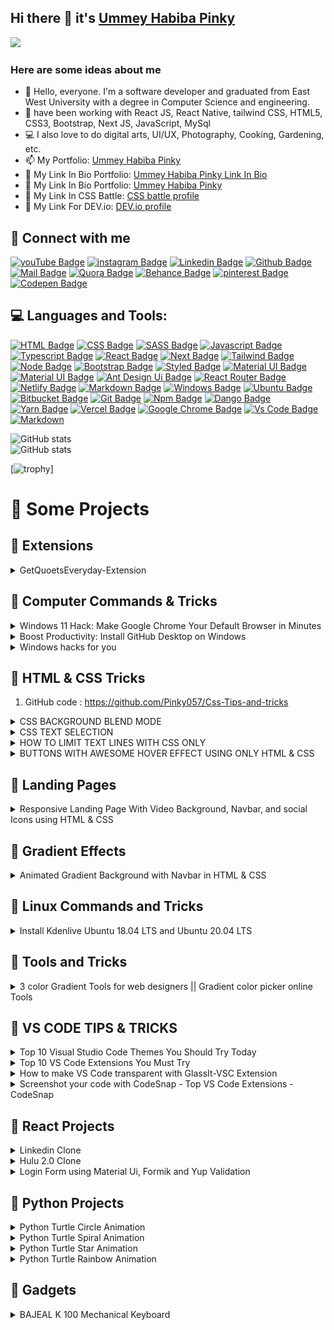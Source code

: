 ## Hi there 👋 it's [Ummey Habiba Pinky](https://portfilio-ishratpinky.vercel.app/)

<img src="https://c4.wallpaperflare.com/wallpaper/613/22/414/anime-girls-anime-gloomy-computer-wallpaper-preview.jpg" >

### Here are some ideas about me

- 🏫 Hello, everyone. I'm a software developer and graduated from East West University with a degree in Computer Science and engineering.
- 🌱 have been working with React JS, React Native, tailwind CSS, HTML5, CSS3, Bootstrap, Next JS, JavaScript, MySql
- 💻 I also love to do digital arts, UI/UX, Photography, Cooking, Gardening, etc.
- 📫 My Portfolio: [Ummey Habiba Pinky](https://portfilio-ishratpinky.vercel.app/)
- 📲 My Link In Bio Portfolio: [Ummey Habiba Pinky Link In Bio](https://withkoji.com/@ishratpinky)
- 📲 My Link In Bio Portfolio: [Ummey Habiba Pinky](https://www.liinks.co/ishratpinky)
- 📲 My Link In CSS Battle: [CSS battle profile](https://cssbattle.dev/player/ishratpinky)
- 📲 My Link For DEV.io: [DEV.io profile](https://dev.to/pinky057)



## 🚀 Connect with me
[![youTube Badge](https://img.shields.io/badge/YouTube-FF0000?style=for-the-badge&logo=youtube&logoColor=white)](https://www.youtube.com/channel/UC6K4SX8PCmBKrj6-G4PRLYQ)
[![instagram Badge](https://img.shields.io/badge/Instagram-E4405F?style=for-the-badge&logo=instagram&logoColor=white)](https://www.instagram.com/ishrat.designs/)
[![Linkedin Badge](https://img.shields.io/badge/LinkedIn-0077B5?style=for-the-badge&logo=linkedin&logoColor=white)](https://www.linkedin.com/in/ishrat-pinky-jahan/)
[![Github Badge](https://img.shields.io/badge/GitHub-100000?style=for-the-badge&logo=github&logoColor=white)](https://github.com/Pinky057)
[![Mail Badge](https://img.shields.io/badge/Gmail-D14836?style=for-the-badge&logo=gmail&logoColor=white)](mailto:ishratjahanpinky2@gmail.com)
[![Quora Badge](https://img.shields.io/badge/Quora-%23B92B27.svg?&style=for-the-badge&logo=Quora&logoColor=white)](https://www.quora.com/profile/Ishrat-Jahan-Pinky)
[![Behance Badge](https://img.shields.io/badge/Behance-0054F7?style=for-the-badge&logo=behance&logoColor=white)](https://www.behance.net/ishratjahapinky)
[![pinterest Badge](https://img.shields.io/badge/Pinterest-%23E60023.svg?&style=for-the-badge&logo=Pinterest&logoColor=white)](https://www.pinterest.com/ishratjahanp/_saved/)
[![Codepen Badge](https://img.shields.io/badge/Codepen-000000?style=for-the-badge&logo=codepen&logoColor=white)](https://codepen.io/Ishrat_Pinky)




## 💻 Languages and Tools:



[![HTML Badge](https://img.shields.io/badge/HTML5-E34F26?style=for-the-badge&logo=html5&logoColor=white)]()
[![CSS Badge](https://img.shields.io/badge/CSS3-1572B6?style=for-the-badge&logo=css3&logoColor=white)]()
[![SASS Badge](https://img.shields.io/badge/Sass-CC6699?style=for-the-badge&logo=sass&logoColor=white)]()
[![Javascript Badge](https://img.shields.io/badge/JavaScript-F7DF1E?style=for-the-badge&logo=javascript&logoColor=black)]()
[![Typescript Badge](https://img.shields.io/badge/typeScript-0078D6?style=for-the-badge&logo=typeScript&logoColor=white)]()
[![React Badge](https://img.shields.io/badge/React-20232A?style=for-the-badge&logo=react&logoColor=61DAFB)]()
[![Next Badge](https://img.shields.io/badge/NextJS-000?style=for-the-badge&logo=nextjs&logoColor=61DAFB)]()
[![Tailwind Badge](https://img.shields.io/badge/Tailwind_CSS-38B2AC?style=for-the-badge&logo=tailwind-css&logoColor=white)]()
[![Node Badge](https://img.shields.io/badge/Node.js-43853D?style=for-the-badge&logo=node.js&logoColor=white)]()
[![Bootstrap Badge](https://img.shields.io/badge/Bootstrap-563D7C?style=for-the-badge&logo=bootstrap&logoColor=white)]()
[![Styled Badge](https://img.shields.io/badge/styled--components-DB7093?style=for-the-badge&logo=styled-components&logoColor=white)]()
[![Material UI Badge](https://img.shields.io/badge/Material--UI-0081CB?style=for-the-badge&logo=material-ui&logoColor=white)]()
[![Material UI Badge](https://img.shields.io/badge/Material--UI-0081CB?style=for-the-badge&logo=material-ui&logoColor=white)]()
[![Ant Design Ui Badge](https://img.shields.io/badge/Ant%20Design-1890FF?style=for-the-badge&logo=antdesign&logoColor=white)]()
[![React Router Badge](https://img.shields.io/badge/React_Router-CA4245?style=for-the-badge&logo=react-router&logoColor=white)]()
[![Netlify Badge](https://img.shields.io/badge/Netlify-00C7B7?style=for-the-badge&logo=netlify&logoColor=white)]()
[![Markdown Badge](https://img.shields.io/badge/Markdown-000000?style=for-the-badge&logo=markdown&logoColor=white)]()
[![Windows Badge](https://img.shields.io/badge/Windows-0078D6?style=for-the-badge&logo=windows&logoColor=white)]()
[![Ubuntu Badge](https://img.shields.io/badge/Ubuntu-E95420?style=for-the-badge&logo=ubuntu&logoColor=white)]()
[![Bitbucket Badge](https://img.shields.io/badge/Bitbucket-330F63?style=for-the-badge&logo=bitbucket&logoColor=white)]()
[![Git Badge](https://img.shields.io/badge/git-f34f29?style=for-the-badge&logo=git&logoColor=white)]()
[![Npm Badge](https://img.shields.io/badge/npm-d7141a?style=for-the-badge&logo=npm&logoColor=white)]()
[![Dango Badge](https://img.shields.io/badge/Django-092E20?style=for-the-badge&logo=django&logoColor=green)]()
[![Yarn Badge](https://img.shields.io/badge/yarn-0078D6?style=for-the-badge&logo=yarn&logoColor=white)]()
[![Vercel Badge](https://img.shields.io/badge/vercel-000?style=for-the-badge&logo=vercel&logoColor=white)]()
[![Google Chrome Badge](https://img.shields.io/badge/google_chrome-556532?style=for-the-badge&logo=googlechrome&logoColor=white)]()
[![Vs Code Badge](https://img.shields.io/badge/Visual_Studio_Code-0078D6?style=for-the-badge&logo=visualstudiocode&logoColor=white)]()
[![Markdown](https://img.shields.io/badge/Markdown-000000?style=for-the-badge&logo=markdown&logoColor=white)]()



![GitHub stats](https://github-readme-stats.vercel.app/api?username=pinky057&show_icons=true&theme=dark)
<br>
![GitHub stats](https://github-readme-stats.vercel.app/api/top-langs?username=pinky057&show_icons=true&theme=dark)
<be>

[![trophy](https://github-profile-trophy.vercel.app/?username=pinky057&show_icons=true&theme=dark)]

# 🚀 Some Projects

## 📢 Extensions

<details>
<summary> GetQuoetsEveryday-Extension </summary>

1. Github Link : [[https://github.com/Pinky057/GetQuoetsEveryday-Extension))
2. Youtube Link : [[https://youtu.be/mLAb6_LZmYU?si=AP6S36yfh3lq0imP))
3. Article Link : [[https://dev.to/pinky057/lets-create-our-first-chrome-extension-2jk1))
  
![ss](https://github.com/Pinky057/GetQuoetsEveryday-Extension/blob/main/Screenshot%202023-10-18%20014412.png)
</details>

## 📢 Computer Commands & Tricks

<details>
<summary> Windows 11 Hack: Make Google Chrome Your Default Browser in Minutes
 </summary>

1. Youtube Link : [[https://youtu.be/dbgiAreTa5c?si=hrGyqkgYx3-n0yiv))
2. Article Link : [[https://dev.to/pinky057/windows-11-hack-make-google-chrome-your-default-browser-in-minutes-32j8))
  
![ss](https://i.ytimg.com/vi/dbgiAreTa5c/maxresdefault.jpg)
</details>
<details>
<summary>Boost Productivity: Install GitHub Desktop on Windows
 </summary>

2. Youtube Link : [[https://www.youtube.com/watch?v=zrR4fLUEm7c))
3. Article Link : [[https://dev.to/pinky057/install-github-desktop-on-your-windows-3kc9))
  
![ss](https://i.ytimg.com/vi/zrR4fLUEm7c/maxresdefault.jpg)
</details>

<details>
<summary> Windows hacks for you
 </summary>

1. Youtube Link : [[https://youtu.be/uvQSPmSVZyo?si=vmU77UR3yXtxpbge))
2. Article Link : [[https://youtu.be/uvQSPmSVZyo?si=vmU77UR3yXtxpbge))
  
![ss](https://i.ytimg.com/vi/uvQSPmSVZyo/maxresdefault.jpg)
</details>


## 📢 HTML & CSS Tricks
 1. GitHub code : https://github.com/Pinky057/Css-Tips-and-tricks
 <details>
<summary> CSS BACKGROUND BLEND MODE </summary>

1. YouTube LInk : [[https://www.youtube.com/watch?v=aCkOKtTuZQg&t=2s))
2. GitHub code  : https://github.com/Pinky057/Css-Tips-and-tricks/tree/Css-blend-mode
3. Technology   : HTML, CSS.
  
![ss](https://i.ytimg.com/vi/SSWrvKw8-BY/maxresdefault.jpg)
</details>

 <details>
<summary> CSS TEXT SELECTION </summary>

1. YouTube LInk : [[https://youtu.be/SimfIch0CAE))
2. GitHub code  : https://github.com/Pinky057/Css-Tips-and-tricks/tree/Css-Text-Selection
3. Codepen link : https://codepen.io/Ishrat_Pinky/pen/yLjwjxg
4. Technology   : HTML, CSS.
  
![ss](https://i.ytimg.com/vi/SimfIch0CAE/maxresdefault.jpg)
</details>

<details>
<summary> HOW TO LIMIT TEXT LINES WITH CSS ONLY  </summary>

1. YouTube LInk : [[https://youtu.be/91pYnwav14Y))
2. Codepen link : https://codepen.io/Ishrat_Pinky/pen/YzveVXx
3. Technology   : HTML, CSS.
  
![ss](https://i.ytimg.com/vi/91pYnwav14Y/maxresdefault.jpg)
</details>

<details>
<summary> BUTTONS WITH AWESOME HOVER EFFECT USING ONLY HTML & CSS </summary>

1. YouTube LInk : [[https://youtu.be/PxCnjA92EN8))
2. GitHub code  : https://github.com/Pinky057/CSS-Buttons
3. Live demo    : https://css-buttons-three.vercel.app/
4. Technology   : HTML, CSS.
  
![ss](https://i.ytimg.com/vi/PxCnjA92EN8/maxresdefault.jpg)
</details>

## 📢 Landing Pages
<details>
<summary> Responsive Landing Page With Video Background, Navbar, and social Icons using HTML & CSS </summary>

1. GitHub Link : [[1. GitHub Link  : [[https://github.com/Pinky057/VideoBackground-With-HTMLand-CSS))
2. YouTube link :  [[https://www.youtube.com/watch?v=lgST-3HBgNc&t=4s))
3. Live Demo: [[https://video-background-with-htm-land-css.vercel.app/))
![ss](https://github.com/Pinky057/VideoBackground-With-HTMLand-CSS/blob/master/images/1.png) 
<!-- ![ss](https://github.com/Pinky057/Gradient-background/blob/main/animatedbacground.gif) -->
</details>

## 📢 Gradient Effects
<details>
<summary> Animated Gradient Background with Navbar in HTML & CSS </summary>

1. GitHub Link : [[1. GitHub Link  : [[https://github.com/Pinky057/Gradient-background/tree/animated-background))
2. YouTube link :  [[https://www.youtube.com/watch?v=lgST-3HBgNc&t=4s))
3. YouTube Shorts: [[https://youtu.be/EKVnyE7ajLc))
![ss](https://i.ytimg.com/vi/lgST-3HBgNc/maxresdefault.jpg) 
![ss](https://github.com/Pinky057/Gradient-background/blob/main/animatedbacground.gif)
</details>


## 📢 Linux Commands and Tricks

<details>
<summary> Install Kdenlive Ubuntu 18.04 LTS and Ubuntu 20.04 LTS </summary>

1.Youtube Link : [[https://youtu.be/x8M4Wv34gM8))
  
![ss](https://i.ytimg.com/vi/x8M4Wv34gM8/maxresdefault.jpg)
</details>

## 📢 Tools and Tricks 

<details>
<summary> 3 color Gradient Tools for web designers || Gradient color picker online Tools </summary>

1. Live Demo : [[https://www.youtube.com/watch?v=CHnAgefVhOE&t=1s))
  
![ss](https://github.com/Pinky057/pinky057/blob/main/Borcelle.png)
</details>

## 📢 VS CODE TIPS & TRICKS

<details>
<summary> Top 10 Visual Studio Code Themes You Should Try Today </summary>

1. YOUTUBE LINK : [[https://youtu.be/Gnkwj8cIbGk?si=Y2I0bQuqgVZhaAAk))
  
![ss](https://i.ytimg.com/vi/Gnkwj8cIbGk/maxresdefault.jpg)


2. Article LINK : [[https://dev.to/pinky057/check-out-these-top-10-coolest-themes-for-visual-studio-code-that-you-definitely-need-to-try-234l))
  </details>
</details>

<details>
<summary> Top 10 VS Code Extensions You Must Try </summary>

1. YOUTUBE LINK : [[https://youtu.be/QLCRWPs2gmU))
  
![ss](https://i.ytimg.com/vi/QLCRWPs2gmU/maxresdefault.jpg)
</details>

<details>
<summary> How to make VS Code transparent with GlassIt-VSC Extension </summary>

1. YOUTUBE LINK : [[https://youtu.be/7nOhaT_6mgE?list=PLqLig-ZJTQswULguoMuogZWO7gajYKCvm))
  
![ss](https://i.ytimg.com/vi/7nOhaT_6mgE/maxresdefault.jpg)
</details>

<details>
<summary> Screenshot your code with CodeSnap - Top VS Code Extensions - CodeSnap </summary>

1. YOUTUBE LINK : [[https://youtu.be/RJlxPYX_5wM?list=PLqLig-ZJTQswULguoMuogZWO7gajYKCvm))
  
![ss](https://i.ytimg.com/vi/RJlxPYX_5wM/maxresdefault.jpg)
</details>

## 📢 React Projects

<details>
<summary>Linkedin Clone</summary>

1. Live Demo : [https://cortexlink-react.vercel.app/](https://linedin-clone.vercel.app/)
2. Technology : ReactJS,Tailwind CSS, UI,Next js
![ss](https://github.com/Pinky057/linedin-clone/blob/main/Screenshot%20from%202021-10-25%2015-04-35.png)
</details>

<details>
<summary>Hulu 2.0 Clone</summary>

1. Live Demo : [https://hulu-2-0-clone-beta.vercel.app/)
2. Technology : ReactJS,Tailwind CSS, UI,Next js, TMDB movie Database.
![ss](https://github.com/Pinky057/Hulu-2.0-clone/blob/main/1.png)
</details>

<details>
<summary>Login Form using Material Ui, Formik and Yup Validation</summary>

1. Live Demo : [[https://hulu-2-0-clone-beta.vercel.app/](https://login-form-material-ui.vercel.app/))
2. Technology : ReactJS,Tailwind CSS, UI,Next js, TMDB movie Database.
![ss](https://github.com/Pinky057/login-form-materialUi/blob/main/form.png)
</details>

## 📢 Python Projects
<details>
<summary> Python Turtle Circle Animation </summary>

1. Live Demo : [[https://www.youtube.com/watch?v=aCkOKtTuZQg&t=2s))
2. GitHub code : https://github.com/Pinky057/pythonTurtle-playground/blob/main/CircleLOop.py
3. Technology : python, turtle.
  
![ss](https://github.com/Pinky057/pythonTurtle-playground/blob/main/images/CircleLoopTurtle.png)
</details>

<details>
<summary> Python Turtle Spiral Animation </summary>

1. Live Demo : [[https://www.youtube.com/watch?v=YL_EWQM4PHg))
2. GitHub code : https://github.com/Pinky057/pythonTurtle-playground/blob/main/spiral.py
3. Technology : python, turtle.
  
![ss](https://github.com/Pinky057/pythonTurtle-playground/blob/main/Screenshot%20from%202022-06-15%2001-46-07.png)
</details>

<details>
<summary>Python Turtle Star Animation </summary>

1. Live Demo : [[https://www.youtube.com/shorts/X8p2pn-H5X0))
2. GitHub code : https://github.com/Pinky057/pythonTurtle-playground/blob/main/star.py
3. Technology : python, turtle.
  
![ss](https://github.com/Pinky057/pythonTurtle-playground/blob/main/images/starTurtle.png)
</details>

<details>
<summary>Python Turtle Rainbow Animation </summary>

1. Live Demo : [[https://www.youtube.com/shorts/TGoYFO0liHI))
2. GitHub code : https://github.com/Pinky057/pythonTurtle-playground/blob/main/rainbowLoop.py
3. Technology : python, turtle.
  
![ss](https://github.com/Pinky057/pythonTurtle-playground/blob/main/Screenshot%20from%202022-06-15%2001-46-07.png)
</details>


## 📢 Gadgets
<details>
<summary> BAJEAL K 100 Mechanical Keyboard </summary>

YouTuabe Link : https://youtu.be/RQnqBFC_108

  
![ss](https://i.ytimg.com/vi/RQnqBFC_108/maxresdefault.jpg)
</details>


<!--
<details>
<summary>CortexLink School Website</summary>

1. Live Demo : https://cortexlink-react.vercel.app/
2. Technology : ReactJS,Tailwind CSS, Material UI,Ploty
![ss](https://smabtahinoor.vercel.app/images/portfolio/cortelink.png)
</details>

<details>
<summary>Programming Hero Clone</summary>

1. Live Demo : https://programming-hero-clone-smabtahinoor.vercel.app/
2. Github Code: https://github.com/19smabtahinoor/Programming-hero-clone-react
3. Technology : ReactJS,Tailwind CSS, Material UI,Auth0
![ss](https://smabtahinoor.vercel.app/images/portfolio/ph.png)
</details>


<details>
<summary>Jamrock Taxi Web Application</summary>

1. Live Demo : https://jamrock-taxi-react.vercel.app/
2. Github Code: https://github.com/19smabtahinoor/Jamrock-taxi-react
3. Technology : ReactJS,Tailwind CSS, Stripe, Node JS
![ss](https://smabtahinoor.vercel.app/images/portfolio/jamrock.png)
</details>


<details>
<summary>Red Onion Restaurant Web App</summary>
  
1. Live Demo : https://red-onion-restaurant-41dbe.web.app/
2. Github Code: https://github.com/19smabtahinoor/Red-Onion-ReactJS
3. Technology : ReactJS,Tailwind CSS, Firebase
![ss](https://awesomescreenshot.s3.amazonaws.com/image/2491978/15134224-d7b36f86430e320757e6c829d4035296.png?X-Amz-Algorithm=AWS4-HMAC-SHA256&X-Amz-Credential=AKIAJSCJQ2NM3XLFPVKA%2F20211016%2Fus-east-1%2Fs3%2Faws4_request&X-Amz-Date=20211016T110200Z&X-Amz-Expires=28800&X-Amz-SignedHeaders=host&X-Amz-Signature=f521e7ab7adf57134c99a18ed866e134e89e1168cc50a435dffaf67666a2bc44)
</details>

<details>
<summary>Phami-Pharma-ReactJS</summary>
  
1. Live Demo : https://phami-pharma.web.app/
2. Github Code: https://github.com/19smabtahinoor/Phami-Pharma-ReactJS
3. Technology : ReactJS,Tailwind CSS, Firebase
![ss](https://awesomescreenshot.s3.amazonaws.com/image/2491978/15274362-1881926bead1427b89765d2d8aeefc4a.png?X-Amz-Algorithm=AWS4-HMAC-SHA256&X-Amz-Credential=AKIAJSCJQ2NM3XLFPVKA%2F20211019%2Fus-east-1%2Fs3%2Faws4_request&X-Amz-Date=20211019T134743Z&X-Amz-Expires=28800&X-Amz-SignedHeaders=host&X-Amz-Signature=85a44e693bcaec28dc1004d2c2dc4bd53363c3898622cb9d658fa2fc06ead7af)
</details>
  
<details>
<summary>Airbnb Clone 2.0</summary>
  
1. Live Demo :https://airbnb-by-an.vercel.app/
2. Github Code: https://github.com/19smabtahinoor/Airbnb-NextJS
3. Technology : NextJS,Tailwind CSS
![ss](https://scontent.fdac13-1.fna.fbcdn.net/v/t1.6435-9/229592225_1026156954824280_5261552523802004994_n.jpg?_nc_cat=110&ccb=1-5&_nc_sid=730e14&_nc_ohc=7wZNtwo4NqUAX9CroAC&_nc_ht=scontent.fdac13-1.fna&oh=5644e80219c023d8f7edafd9e180959f&oe=6143586E)
</details>


<details>
<summary>Airbnb Clone</summary>

1. Live Demo :https://airbnb-clone-abtahinoor.vercel.app/
2. Github Code: https://github.com/19smabtahinoor/Airbnb-Clone-React
3. Technology : ReactJS,Tailwind CSS
![ss](https://i.ibb.co/1QrD4mp/Screenshot-49.png)
</details>


<details>
<summary>Covid19 Tracker App</summary>

1. Live Demo :https://covid-19-tracker-app-abtahinoor.vercel.app/
2. Github Code: https://github.com/19smabtahinoor/Covid-19-Tracker-App-React
3. Technology : ReactJS,Tailwind CSS
![ss](https://encrypted-tbn0.gstatic.com/images?q=tbn:ANd9GcTB5TXhfuVk9281e3Mmln3y_UgzoqI2TdIVZw&usqp=CAU)
</details>

<details>
<summary>Amazon Clone</summary>

1. Live Demo: https://amazon-clone-abtahinoor.vercel.app/
2. Github Code: https://github.com/19smabtahinoor/Amazon-Clone-ReactJS
3. Technology : NextJS,Tailwind CSS
![ss](https://smabtahinoor.vercel.app/images/portfolio/amazon.png)
</details>

<details>
<summary>CRUD Application</summary>

1. Live Demo: https://crud-application-react-js.vercel.app/
2. Github Code: https://github.com/19smabtahinoor/CRUD-Application-ReactJS
3. Technology : ReactJS,Bootstrap
![ss](https://i.ibb.co/MGnfJf1/image.png)
</details>

<details>
<summary>Markdown Editor</summary>

1. Live Demo: https://markdown-editor-react.vercel.app/
2. Github Code:https://github.com/19smabtahinoor/Markdown-Editor-React
3. Technology : ReactJS
![ss](https://smabtahinoor.vercel.app/images/portfolio/markdown.png)
</details>

<details>
<summary>Weather App</summary>

1. Live Demo: https://weather-app-react-i9feovzlk-smabtahinoor.vercel.app/
2. Github Code:https://github.com/19smabtahinoor/Weather-App-React
3. Technology : ReactJS,OpenWeatherMap
![ss](https://smabtahinoor.vercel.app/images/portfolio/weather.png)
</details>

<details>
<summary>Google keep Clone</summary>

1. Live Demo: https://google-keep-clone-react-git-main-smabtahinoor.vercel.app/
2. Github Code:https://github.com/19smabtahinoor/Google-keep-clone-react
3. Technology : ReactJS
![ss](https://smabtahinoor.vercel.app/images/portfolio/googlekeep.png)
</details>

<details>
<summary>Todo App</summary>

1. Live Demo: https://todo-for-you.vercel.app/
2. Github Code: https://github.com/19smabtahinoor/Todo-App-React-Localstroage
3. Technology : ReactJS,Tailwind CSS
![ss](https://smabtahinoor.vercel.app/images/portfolio/todo.png)
</details>

<details>
<summary>Blog App with React</summary>

1. Live Demo: https://anblogapp.vercel.app/
2. Github Code: https://github.com/19smabtahinoor/Blog-App-React-Context
3. Technology : React JS
</details>

## 📢 MERN Stack Projects
<details>
<summary>MERN Stack TODO App</summary>
  
1. MERN Stack TODO Client : https://github.com/19smabtahinoor/MERN-Stack-Todo-Client
2. MERN Stack TODO Live Link :https://.vercel.app/
3. MERN Stack TODO Server Link: https://github.com/19smabtahinoor/MERN-Stack-Todo-Server
5. Technologies: React JS, Node JS, Express JS, MongoDB, Tailwind CSS etc...
</details>

<details>
<summary>Travel Solo Full Stack Website</summary>
  
1. Travel Solo Client : https://github.com/19smabtahinoor/Travel-Solo-Client
2. Travel Solo Live Link : https://travel-solo-fa2d8.web.app/
3. Travel Solo Server Link: https://github.com/19smabtahinoor/Travel-Solo-Server
5. Technologies: React JS, Node JS, Express JS, MongoDB, Tailwind CSS etc...
</details>


<details>
<summary>WatchZone Full Stack Website</summary>
  
1. Travel Solo Client : https://github.com/19smabtahinoor/WatchZone-Client
2. Travel Solo Live Link : https://timekeeper-c2608.web.app/
3. Travel Solo Server Link: https://github.com/19smabtahinoor/WatchZone-Server
5. Technologies: React JS, Node JS, Express JS, MongoDB, Tailwind CSS etc...
</details>



## 📢 Vanilla Javascript Projects
<details>
<summary>Search Github Users</summary>

1. Live Demo: https://search-a-github-user-git-main-smabtahinoor.vercel.app/
2. Github Code: https://github.com/19smabtahinoor/Search-a-github-user
3. Technology : Vaniila JS
![ss](https://smabtahinoor.vercel.app/images/portfolio/github.png)
</details>


<details>
<summary>Expanding Image Cards</summary>

1. Live Demo: https://expanding-image-cards.vercel.app/
2. Github Code: https://github.com/19smabtahinoor/Expanding-Image-Cards-by-AbtahiNoor
3. Technology : Vaniila JS
</details>

<details>
<summary>Image LightBox</summary>

1. Live Demo: https://19smabtahinoor.github.io/Image-lightbox/
2. Github Code: https://github.com/19smabtahinoor/Image-lightbox
3. Technology : Vaniila JS
</details>

<details>
<summary>Tokai Bank </summary>

1. Live Demo: https://tokai-bank.vercel.app/
2. Github Code: https://github.com/coderabtahinoor/Tokai-Bank-VanillaJS
3. Technology : Vaniila JS
</details>

<details>
<summary>Book-Shopping-Cart-VanillaJS </summary>

1. Live Demo: https://19smabtahinoor.github.io/Book-Shopping-Cart-VanillaJS/
2. Github Code: https://github.com/19smabtahinoor/Book-Shopping-Cart-VanillaJS
3. Technology : Vaniila JS
![ss](https://github.com/19smabtahinoor/Book-Shopping-Cart-VanillaJS/raw/main/livedemo.png)
</details>

<details>
<summary>Pin-Generate-and-Verify-VanillaJS </summary>

1. Live Demo: https://github.com/19smabtahinoor/Pin-Generate-and-Verify-VanillaJS
2. Github Code: https://19smabtahinoor.github.io/Pin-Generate-and-Verify-VanillaJS/
3. Technology : Vaniila JS
![ss](https://i.ibb.co/p4Hj6TP/image.png)
</details>


<details>
<summary>TravelX-VanillaJS </summary>

1. Live Demo: https://19smabtahinoor.github.io/TravelX-VanillaJS/
2. Github Code: https://github.com/19smabtahinoor/TravelX-VanillaJS
3. Technology : Vaniila JS
</details>

<details>
<summary>Daily Task Manager</summary>

1. Live Demo: https://19smabtahinoor.github.io/Daily-Task-Manager-VanillaJS/
2. Github Code: https://github.com/19smabtahinoor/Daily-Task-Manager-VanillaJS
3. Technology : Vaniila JS
![ss](https://i.ibb.co/HY42NKy/image.png)
</details>

<details>
<summary>Quotes Generator</summary>

1. Live Demo:https://19smabtahinoor.github.io/Quotes-Generator-Vanilla-JS/
2. Github Code:https://github.com/19smabtahinoor/Quotes-Generator-Vanilla-JS
3. Technology : Vaniila JS
![ss](https://github.com/19smabtahinoor/Quotes-Generator-Vanilla-JS/raw/master/images/ss.png)
</details>

<details>
<summary>The Meal DB</summary>

1. Live Demo:https://19smabtahinoor.github.io/The-MealDB-Vanilla-JS/
2. Github Code:https://19smabtahinoor.github.io/The-MealDB-Vanilla-JS/
3. Technology : Vaniila JS
![ss](https://github.com/19smabtahinoor/The-MealDB-Vanilla-JS/raw/master/image/ss.png)
</details>

<details>
<summary>Search Your Country</summary>

1. Live Demo: https://coderabtahinoor.github.io/Search-Your-Country-Vanilla-JS/
2. Github Code:https://github.com/coderabtahinoor/Search-Your-Country-Vanilla-JS
3. Technology : Vaniila JS
![ss](https://images.unsplash.com/photo-1526778548025-fa2f459cd5c1?ixlib=rb-1.2.1&ixid=MnwxMjA3fDB8MHxwaG90by1wYWdlfHx8fGVufDB8fHx8&auto=format&fit=crop&w=1333&q=80)
</details>

<details>
<summary>Search Book Archive</summary>

1. Live Demo: https://book-archive-vanilla-js-smabtahinoor.vercel.app/
2. Github Code:https://github.com/coderabtahinoor/Book-Archive-VanillaJS
3. Technology : Vaniila JS
![ss](https://images.unsplash.com/photo-1526778548025-fa2f459cd5c1?ixlib=rb-1.2.1&ixid=MnwxMjA3fDB8MHxwaG90by1wYWdlfHx8fGVufDB8fHx8&auto=format&fit=crop&w=1333&q=80)
</details>

## 📢 My Components with Tailwind CSS
<details>
<summary>Navar with React and Tailwind CSS</summary>

1. Live Demo: https://navbar-react-tailwind.vercel.app/
2. Github Code: https://github.com/19smabtahinoor/Navbar-React-Tailwind
3. Technology : React JS, Tailwind CSS
</details>

-->

<!--
**Pinky057/pinky057** is a ✨ _special_ ✨ repository because its `README.md` (this file) appears on your GitHub profile.

Here are some ideas to get you started:

- 🔭 I’m currently working on ...
- 🌱 I’m currently learning ...
- 👯 I’m looking to collaborate on ...
- 🤔 I’m looking for help with ...
- 💬 Ask me about ...
- 📫 How to reach me: ...
- 😄 Pronouns: ...
- ⚡ Fun fact: ...
-->
